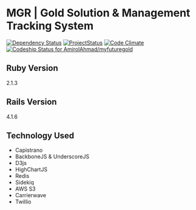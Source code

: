 MGR | Gold Solution & Management Tracking System
=====

[![Dependency Status](https://gemnasium.com/AmirolAhmad/myfuturegold.svg)](https://gemnasium.com/AmirolAhmad/myfuturegold) [![ProjectStatus](http://stillmaintained.com/AmirolAhmad/fudpot.png)](http://stillmaintained.com/AmirolAhmad/fudpot) [![Code Climate](https://codeclimate.com/github/AmirolAhmad/myfuturegold/badges/gpa.svg)](https://codeclimate.com/github/AmirolAhmad/myfuturegold) [ ![Codeship Status for AmirolAhmad/myfuturegold](https://www.codeship.io/projects/3a5caae0-3148-0132-ae62-7e635eaa275b/status)](https://www.codeship.io/projects/40056)

## Ruby Version

2.1.3

## Rails Version

4.1.6

## Technology Used

- Capistrano
- BackboneJS & UnderscoreJS
- D3js
- HighChartJS
- Redis
- Sidekiq
- AWS S3
- Carrierwave
- Twillio
